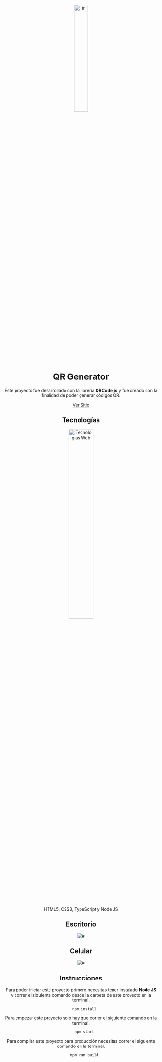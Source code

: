 <div align="center">
   <img width="30%" src="./logo.png" alt="#">
   <h1>QR Generator</h1
      
   <p>Este proyecto fue desarrollado con la librería <b>QRCode.js</b> y fue creado con la finalidad de poder generar códigos QR.</p>

   <a href="https://erikgiovani.github.io/cripto-search/">Ver Sitio</a>
</div>

<div align="center">
   <h2>Tecnologías</h2>
   <img width="40%" alt="Tecnologías Web" src="https://skills.thijs.gg/icons?i=html,css,typescript,nodejs&theme=dark">
   <p>HTML5, CSS3, TypeScript y Node JS</p>
</div>

<div align="center">
   <h2>Escritorio</h2>
   <img src="./desktop.png" alt="#">
</div>

<div align="center">
   <h2>Celular</h2>
   <img src="./desktop.png" alt="#">
</div>

<div align="center">
   <h2>Instrucciones</h2>
   <p>Para poder iniciar este proyecto primero necesitas tener instalado <b>Node JS</b> y correr el siguiente comando desde la carpeta de este proyecto en la terminal.</p>
   
```
   npm install
```
   
<p>Para empezar este proyecto solo hay que correr el siguiente comando en la terminal.</p>
   
```
   npm start
```
   
<p>Para compilar este proyecto para producción necesitas correr el siguiente comando en la terminal.</p>

```
   npm run build
```
   
</div>
